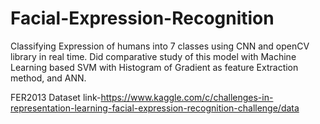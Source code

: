 # Facial-Expression-Recognition
Classifying Expression of humans into 7 classes using CNN and openCV library in real time. Did comparative study of this model with Machine Learning based SVM with Histogram of Gradient as feature Extraction method, and ANN.

FER2013 Dataset link-https://www.kaggle.com/c/challenges-in-representation-learning-facial-expression-recognition-challenge/data
